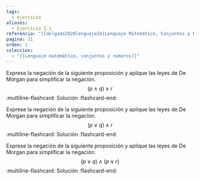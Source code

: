 ```yaml
---
tags:
  - ejercicio
aliases:
  - Ejercicio 1.1
referencia: "[[delgado2020lenguaje2e|Lenguaje Matemático, Conjuntos y Números (2a ed)]]"
pagina: 31
orden: 1
coleccion:
  - "[[Lenguaje matemático, conjuntos y números]]"
---
```

Exprese la negación de la siguiente proposición y aplique las leyes de De Morgan para simplificar la negación.
$$(p \land q) \lor r$$
:multiline-flashcard:
Solución
:flashcard-end:

Exprese la negación de la siguiente proposición y aplique las leyes de De Morgan para simplificar la negación.
$$(p \lor q) \land r$$
:multiline-flashcard:
Solución
:flashcard-end:

Exprese la negación de la siguiente proposición y aplique las leyes de De Morgan para simplificar la negación.
$$(p \lor q) \land (p \lor r)$$
:multiline-flashcard:
Solución
:flashcard-end: